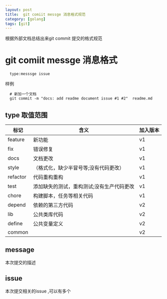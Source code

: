 ```yaml
---
layout: post
title:  git comiit messge 消息格式规范
category: [golang]
tags: [git]
---
```

根据外部文档总结出来git commit 提交的格式规范

# git comiit messge 消息格式
```
  type:messsge issue 
```
样例

```
  # 新加一个文档 
  git commit -m "docs: add readme document issue #1 #2"  readme.md
```

## type 取值范围

|标记|含义|加入版本|
| ------------ | ------------ |---------|
|feature |新功能|v1|
|fix|错误修复|v1|
|docs| 文档更改|v1|
|style|（格式化，缺少半冒号等;没有代码更改）|v1|
|refactor| 代码重构重构|v1|
|test| 添加缺失的测试，重构测试;没有生产代码更改|v1|
|chore| 构建脚本，任务等相关代码|v1|
|depend |依赖的第三方代码|v2|
|lib|     公共类库代码|v2|
|define|  公共变量定义|v2|    
|common||v2|

## message
本次提交的描述

## issue
本次提交相关的issue ,可以有多个